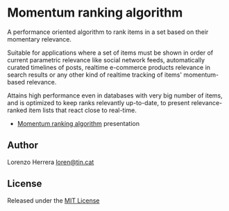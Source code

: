# Momentum ranking algorithm
A performance oriented algorithm to rank items in a set based on their momentary relevance.

Suitable for applications where a set of items must be shown in order of current parametric relevance like social network feeds, automatically curated timelines of posts, realtime e-commerce products relevance in search results or any other kind of realtime tracking of items' momentum-based relevance.

Attains high performance even in databases with very big number of items, and is optimized to keep ranks relevantly up-to-date, to present relevance-ranked item lists that react close to real-time.

- [Momentum ranking algorithm](doc/momentum_ranking_algorithm.md) presentation


## Author
Lorenzo Herrera
[loren@tin.cat](loren@tin.cat)

## License
Released under the [MIT License](LICENSE)
